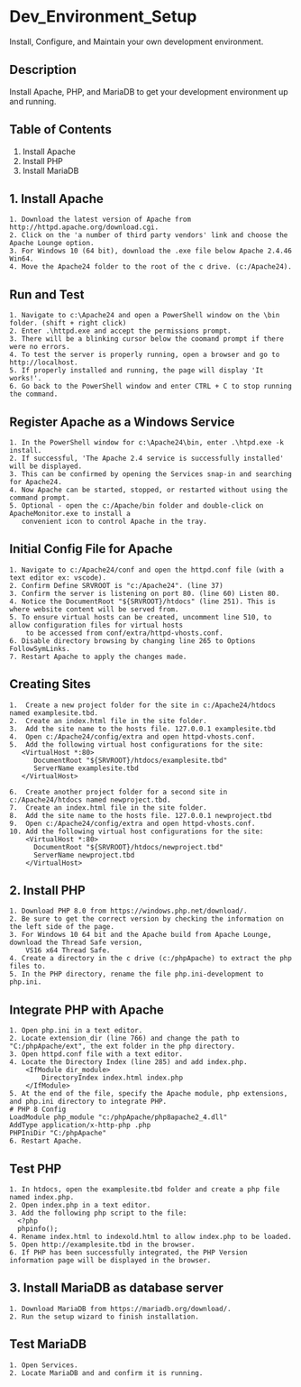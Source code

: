 # Dev_Environment_Setup
Install, Configure, and Maintain your own development environment.

## Description
Install Apache, PHP, and MariaDB to get your development environment up and running.

## Table of Contents
1. Install Apache
2. Install PHP
3. Install MariaDB

## 1. Install Apache
    1. Download the latest version of Apache from http://httpd.apache.org/download.cgi.
    2. Click on the 'a number of third party vendors' link and choose the Apache Lounge option.
    3. For Windows 10 (64 bit), download the .exe file below Apache 2.4.46 Win64.
    4. Move the Apache24 folder to the root of the c drive. (c:/Apache24).

## Run and Test
    1. Navigate to c:\Apache24 and open a PowerShell window on the \bin folder. (shift + right click)
    2. Enter .\httpd.exe and accept the permissions prompt.
    3. There will be a blinking cursor below the coomand prompt if there were no errors.
    4. To test the server is properly running, open a browser and go to http://localhost.
    5. If properly installed and running, the page will display 'It works!'.
    6. Go back to the PowerShell window and enter CTRL + C to stop running the command.
 
## Register Apache as a Windows Service
    1. In the PowerShell window for c:\Apache24\bin, enter .\htpd.exe -k install.
    2. If successful, 'The Apache 2.4 service is successfully installed' will be displayed.
    3. This can be confirmed by opening the Services snap-in and searching for Apache24.
    4. Now Apache can be started, stopped, or restarted without using the command prompt.
    5. Optional - open the c:/Apache/bin folder and double-click on ApacheMonitor.exe to install a
       convenient icon to control Apache in the tray.

## Initial Config File for Apache
    1. Navigate to c:/Apache24/conf and open the httpd.conf file (with a text editor ex: vscode).
    2. Confirm Define SRVROOT is "c:/Apache24". (line 37)
    3. Confirm the server is listening on port 80. (line 60) Listen 80.
    4. Notice the DocumentRoot "${SRVROOT}/htdocs" (line 251). This is where website content will be served from.
    5. To ensure virtual hosts can be created, uncomment line 510, to allow configuration files for virtual hosts
        to be accessed from conf/extra/httpd-vhosts.conf.
    6. Disable directory browsing by changing line 265 to Options FollowSymLinks.
    7. Restart Apache to apply the changes made.

## Creating Sites
    1.  Create a new project folder for the site in c:/Apache24/htdocs named examplesite.tbd.
    2.  Create an index.html file in the site folder.
    3.  Add the site name to the hosts file. 127.0.0.1 examplesite.tbd
    4.  Open c:/Apache24/config/extra and open httpd-vhosts.conf.
    5.  Add the following virtual host configurations for the site:
       <VirtualHost *:80>
          DocumentRoot "${SRVROOT}/htdocs/examplesite.tbd"
          ServerName examplesite.tbd
       </VirtualHost>
       
    6.  Create another project folder for a second site in c:/Apache24/htdocs named newproject.tbd.
    7.  Create an index.html file in the site folder.
    8.  Add the site name to the hosts file. 127.0.0.1 newproject.tbd
    9.  Open c:/Apache24/config/extra and open httpd-vhosts.conf.
    10. Add the following virtual host configurations for the site:
        <VirtualHost *:80>
          DocumentRoot "${SRVROOT}/htdocs/newproject.tbd"
          ServerName newproject.tbd
        </VirtualHost>

## 2. Install PHP
    1. Download PHP 8.0 from https://windows.php.net/download/.
    2. Be sure to get the correct version by checking the information on the left side of the page.
    3. For Windows 10 64 bit and the Apache build from Apache Lounge, download the Thread Safe version,
        VS16 x64 Thread Safe.
    4. Create a directory in the c drive (c:/phpApache) to extract the php files to.
    5. In the PHP directory, rename the file php.ini-development to php.ini.

## Integrate PHP with Apache
    1. Open php.ini in a text editor.
    2. Locate extension_dir (line 766) and change the path to "C:/phpApache/ext", the ext folder in the php directory.
    3. Open httpd.conf file with a text editor.
    4. Locate the Directory Index (line 285) and add index.php.
        <IfModule dir_module>
            DirectoryIndex index.html index.php
        </IfModule>
    5. At the end of the file, specify the Apache module, php extensions, and php.ini directory to integrate PHP.
    # PHP 8 Config
    LoadModule php_module "c:/phpApache/php8apache2_4.dll"
    AddType application/x-http-php .php
    PHPIniDir "C:/phpApache"
    6. Restart Apache.
 
 ## Test PHP
    1. In htdocs, open the examplesite.tbd folder and create a php file named index.php.
    2. Open index.php in a text editor.
    3. Add the following php script to the file:
      <?php
      phpinfo();
    4. Rename index.html to indexold.html to allow index.php to be loaded.
    5. Open http://examplesite.tbd in the browser.
    6. If PHP has been successfully integrated, the PHP Version information page will be displayed in the browser.
 
## 3. Install MariaDB as database server
    1. Download MariaDB from https://mariadb.org/download/.
    2. Run the setup wizard to finish installation.
## Test MariaDB 
    1. Open Services.
    2. Locate MariaDB and and confirm it is running.
